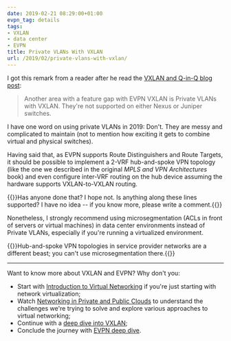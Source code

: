 ```yaml
---
date: 2019-02-21 08:29:00+01:00
evpn_tag: details
tags:
- VXLAN
- data center
- EVPN
title: Private VLANs With VXLAN
url: /2019/02/private-vlans-with-vxlan/
---
```

I got this remark from a reader after he read the [VXLAN and Q-in-Q blog post](/2019/01/q-in-q-support-in-multi-site-evpn/):

> Another area with a feature gap with EVPN VXLAN is Private VLANs with VXLAN. They're not supported on either Nexus or Juniper switches.

I have one word on using private VLANs in 2019: Don't. They are messy and complicated to maintain (not to mention how exciting it gets to combine virtual and physical switches).
<!--more-->
Having said that, as EVPN supports Route Distinguishers and Route Targets, it should be possible to implement a 2-VRF hub-and-spoke VPN topology (like the one we described in the original *MPLS and VPN Architectures* book) and even configure inter-VRF routing on the hub device assuming the hardware supports VXLAN-to-VXLAN routing.

{{<note>}}Has anyone done that? I hope not. Is anything along these lines supported? I have no idea -- if you know more, please write a comment.{{</note>}}

Nonetheless, I strongly recommend using microsegmentation (ACLs in front of servers or virtual machines) in data center environments instead of Private VLANs, especially if you're running a virtualized environment.

{{<note>}}Hub-and-spoke VPN topologies in service provider networks are a different beast; you can't use microsegmentation there.{{</note>}}

---

Want to know more about VXLAN and EVPN? Why don't you:

-   Start with [Introduction to Virtual Networking](https://www.ipspace.net/Introduction_to_Virtualized_Networking) if you're just starting with network virtualization;
-   Watch [Networking in Private and Public Clouds](https://www.ipspace.net/Networking_in_Private_and_Public_Clouds) to understand the challenges we're trying to solve and explore various approaches to virtual networking;
-   Continue with a [deep dive into VXLAN](https://www.ipspace.net/VXLAN_Technical_Deep_Dive);
-   Conclude the journey with [EVPN deep dive](https://www.ipspace.net/EVPN_Technical_Deep_Dive).

